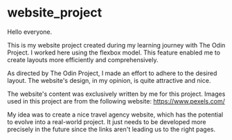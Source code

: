 # website_project
Hello everyone.

This is my website project created during my learning journey with The Odin Project. 
I worked here using the flexbox model.
This feature enabled me to create layouts more efficiently and comprehensively.

As directed by The Odin Project, I made an effort to adhere to the desired layout.
The website's design, in my opinion, is quite attractive and nice.

The website's content was exclusively written by me for this project.
Images used in this project are from the following website: https://www.pexels.com/

My idea was to create a nice travel agency website, which has the potential to evolve into a real-world project.
It just needs to be developed more precisely in the future since the links aren't leading us to the right pages.
